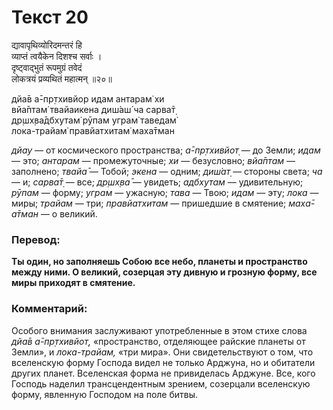 # Текст 20

द्यावापृथिव्योरिदमन्तरं हि  
व्याप्तं त्वयैकेन दिशश्च सर्वाः ।  
दृष्ट्वाद्भुतं रूपमुग्रं तवेदं  
लोकत्रयं प्रव्यथितं महात्मन् ॥२०॥

дйа̄в а̄-пр̣тхивйор идам антарам̇ хи  
вйа̄птам̇ твайаикена диш́аш́ ча сарва̄т̣  
др̣шх̣ва̄дбхутам̇ рӯпам уграм̇ таведам̇  
лока-трайам̇ правйатхитам̇ маха̄тман

_дйау_ — от космического пространства; _а̄-пр̣тхивйот̣_ — до Земли; _идам_ — это; _антарам_ — промежуточные; _хи_ — безусловно; _вйа̄птам_ — заполнено; _твайа̄_ — Тобой; _экена_ — одним; _диш́ат̣_ — стороны света; _ча_ — и; _сарва̄т̣_ — все; _др̣шх̣ва̄_ — увидеть; _адбхутам_ — удивительную; _рӯпам_ — форму; _уграм_ — ужасную; _тава_ — Твою; _идам_ — эту; _лока_ — миры; _трайам_ — три; _правйатхитам_ — пришедшие в смятение; _маха̄-а̄тман_ — о великий.

### Перевод:

**Ты один, но заполняешь Собою все небо, планеты и пространство между ними. О великий, созерцая эту дивную и грозную форму, все миры приходят в смятение.**

### Комментарий:

Особого внимания заслуживают употребленные в этом стихе слова _дйа̄в а̄-пр̣тхивйот̣,_ «пространство, отделяющее райские планеты от Земли», и _лока-трайам,_ «три мира». Они свидетельствуют о том, что вселенскую форму Господа видел не только Арджуна, но и обитатели других планет. Вселенская форма не привиделась Арджуне. Все, кого Господь наделил трансцендентным зрением, созерцали вселенскую форму, явленную Господом на поле битвы.